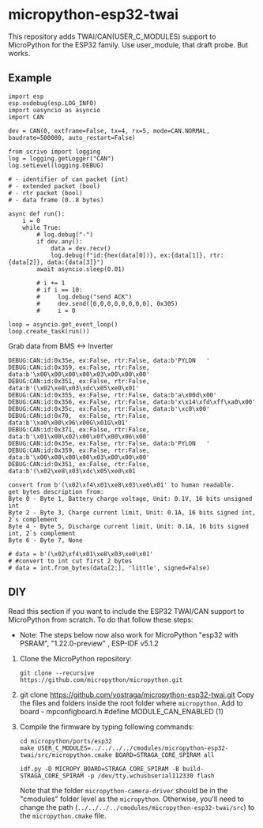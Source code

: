 # micropython-esp32-twai

This repository adds TWAI/CAN(USER_C_MODULES) support to MicroPython for the ESP32 family.
Use user_module, that draft probe. But works.


## Example

```
import esp
esp.osdebug(esp.LOG_INFO)
import uasyncio as asyncio
import CAN

dev = CAN(0, extframe=False, tx=4, rx=5, mode=CAN.NORMAL, baudrate=500000, auto_restart=False)

from scrivo import logging
log = logging.getLogger("CAN")
log.setLevel(logging.DEBUG)

# - identifier of can packet (int)
# - extended packet (bool)
# - rtr packet (bool)
# - data frame (0..8 bytes)

async def run():
    i = 0
    while True:
        # log.debug("-")
        if dev.any():
            data = dev.recv()
            log.debug(f"id:{hex(data[0])}, ex:{data[1]}, rtr:{data[2]}, data:{data[3]}")
        await asyncio.sleep(0.01)

        # i += 1
        # if i == 10:
        #     log.debug("send ACK")
        #     dev.send([0,0,0,0,0,0,0,0], 0x305)
        #     i = 0

loop = asyncio.get_event_loop()
loop.create_task(run())
```

Grab data from BMS <-> Inverter
```
DEBUG:CAN:id:0x35e, ex:False, rtr:False, data:b'PYLON   '
DEBUG:CAN:id:0x359, ex:False, rtr:False, data:b'\x00\x00\x00\x00\x03\x00\x00\x00'
DEBUG:CAN:id:0x351, ex:False, rtr:False, data:b'(\x02\xe8\x03\xdc\x05\xe0\x01'
DEBUG:CAN:id:0x355, ex:False, rtr:False, data:b'a\x00d\x00'
DEBUG:CAN:id:0x356, ex:False, rtr:False, data:b'x\x14\xfd\xff\xa0\x00'
DEBUG:CAN:id:0x35c, ex:False, rtr:False, data:b'\xc0\x00'
DEBUG:CAN:id:0x70,  ex:False, rtr:False, data:b'\xa0\x00\x96\x00G\x01G\x01'
DEBUG:CAN:id:0x371, ex:False, rtr:False, data:b'\x01\x00\x02\x00\x0f\x00\x06\x00'
DEBUG:CAN:id:0x35e, ex:False, rtr:False, data:b'PYLON   '
DEBUG:CAN:id:0x359, ex:False, rtr:False, data:b'\x00\x00\x00\x00\x03\x00\x00\x00'
DEBUG:CAN:id:0x351, ex:False, rtr:False, data:b'(\x02\xe8\x03\xdc\x05\xe0\x01
```


```
convert from b'(\x02\xf4\x01\xe8\x03\xe0\x01' to human readable.
get bytes description from:
Byte 0 - Byte 1, Battery charge voltage, Unit: 0.1V, 16 bits unsigned int
Byte 2 - Byte 3, Charge current limit, Unit: 0.1A, 16 bits signed int, 2`s complement
Byte 4 - Byte 5, Discharge current limit, Unit: 0.1A, 16 bits signed int, 2`s complement
Byte 6 - Byte 7, None

# data = b'(\x02\xf4\x01\xe8\x03\xe0\x01'
# #convert to int cut first 2 bytes
# data = int.from_bytes(data[2:], 'little', signed=False)

```





## DIY

Read this section if you want to include the ESP32 TWAI/CAN support to MicroPython from scratch. To do that follow these steps:
  
- Note: The steps below now also work for MicroPython "esp32 with PSRAM", "1.22.0-preview" , ESP-IDF v5.1.2

1. Clone the MicroPython repository:
    ```
    git clone --recursive https://github.com/micropython/micropython.git
    ```
  
2. git clone  https://github.com/vostraga/micropython-esp32-twai.git
    Copy the files and folders inside the root folder where `micropython`.
    Add to board - mpconfigboard.h
    #define MODULE_CAN_ENABLED               (1)

3. Compile the firmware by typing following commands:
    ```
    cd micropython/ports/esp32
    make USER_C_MODULES=../../../../cmodules/micropython-esp32-twai/src/micropython.cmake BOARD=STRAGA_CORE_SPIRAM all

    idf.py -D MICROPY_BOARD=STRAGA_CORE_SPIRAM -B build-STRAGA_CORE_SPIRAM -p /dev/tty.wchusbserial112330 flash
    
    ```
    Note that the folder `micropython-camera-driver` should be in the "cmodules" folder level as the `micropython`. Otherwise, you'll need to change the path (`../../../../cmodules/micropython-esp32-twai/src`) to the `micropython.cmake` file.

